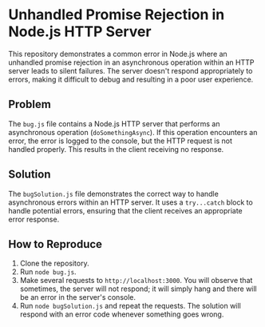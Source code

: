 # Unhandled Promise Rejection in Node.js HTTP Server

This repository demonstrates a common error in Node.js where an unhandled promise rejection in an asynchronous operation within an HTTP server leads to silent failures.  The server doesn't respond appropriately to errors, making it difficult to debug and resulting in a poor user experience.

## Problem

The `bug.js` file contains a Node.js HTTP server that performs an asynchronous operation (`doSomethingAsync`).  If this operation encounters an error, the error is logged to the console, but the HTTP request is not handled properly. This results in the client receiving no response.

## Solution

The `bugSolution.js` file demonstrates the correct way to handle asynchronous errors within an HTTP server. It uses a `try...catch` block to handle potential errors, ensuring that the client receives an appropriate error response.

## How to Reproduce

1. Clone the repository.
2. Run `node bug.js`.
3. Make several requests to `http://localhost:3000`. You will observe that sometimes, the server will not respond; it will simply hang and there will be an error in the server's console.
4. Run `node bugSolution.js` and repeat the requests.  The solution will respond with an error code whenever something goes wrong. 